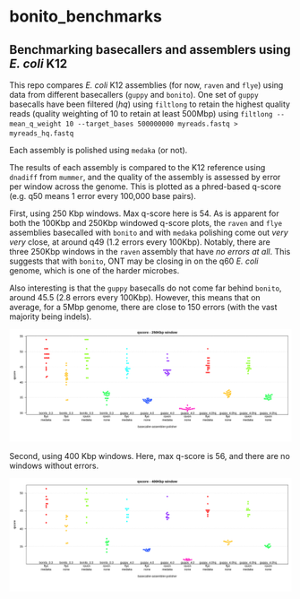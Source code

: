 # bonito_benchmarks
## Benchmarking basecallers and assemblers using *E. coli* K12

This repo compares *E. coli* K12 assemblies (for now, `raven` and `flye`) 
using data from different basecallers (`guppy` and `bonito`). One set of `guppy` 
basecalls have been filtered (*hq*) using `filtlong` to retain the highest quality 
reads (quality weighting of 10 to retain at least 500Mbp) using `filtlong --mean_q_weight 10 --target_bases 500000000 myreads.fastq > myreads_hq.fastq`

Each assembly is polished using `medaka` (or not).

The results of each assembly is compared to the K12 reference using `dnadiff` from `mummer`, 
and the quality of the assembly is assessed by
error per window across the genome. This is plotted as a phred-based q-score (e.g. q50 means 1 error every 100,000 base pairs).

First, using 250 Kbp windows. Max q-score here is 54. As is apparent for both the 100Kbp and 250Kbp windowed q-score plots, the `raven` and `flye` assemblies basecalled with `bonito` and with `medaka` polishing come out *very very* close, at around q49 (1.2 errors every 100Kbp). Notably, there are three 250Kbp windows in the `raven` assembly that have *no errors at all*. This suggests that with `bonito`, ONT may be closing in on the q60 *E. coli* genome, which is one of the harder microbes. 

Also interesting is that the `guppy` basecalls do not come far behind `bonito`, around 45.5 (2.8 errors every 100Kbp). However, this means that on average, for a 5Mbp genome, there are close to 150 errors (with the vast majority being indels). 

![beeswarm_K12](figures/quals_beeswarm_250Kbp.png)

Second, using 400 Kbp windows. Here, max q-score is 56, and there are no windows without errors.

![beeswarm_K12](figures/quals_beeswarm_400Kbp.png)
